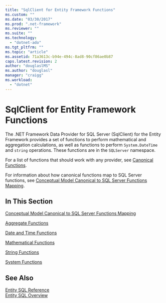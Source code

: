 ```yaml
---
title: "SqlClient for Entity Framework Functions"
ms.custom: ""
ms.date: "03/30/2017"
ms.prod: ".net-framework"
ms.reviewer: ""
ms.suite: ""
ms.technology: 
  - "dotnet-ado"
ms.tgt_pltfrm: ""
ms.topic: "article"
ms.assetid: 71a3613c-b94e-494c-8ad8-90cf86ae0b87
caps.latest.revision: 2
author: "douglaslMS"
ms.author: "douglasl"
manager: "craigg"
ms.workload: 
  - "dotnet"
---
```

# SqlClient for Entity Framework Functions
The .NET Framework Data Provider for SQL Server (SqlClient) for the Entity Framework provides a set of functions to perform mathematical and aggregation calculations, as well as functions to perform `System.DateTime` and `string` operations. These functions are in the `SQLServer` namespace.  
  
 For a list of functions that should work with any provider, see [Canonical Functions](../../../../../docs/framework/data/adonet/ef/language-reference/canonical-functions.md).  
  
 For information about how canonical functions map to SQL Server functions, see [Conceptual Model Canonical to SQL Server Functions Mapping](../../../../../docs/framework/data/adonet/ef/conceptual-model-canonical-to-sql-server-functions-mapping.md).  
  
## In This Section  
 [Conceptual Model Canonical to SQL Server Functions Mapping](../../../../../docs/framework/data/adonet/ef/conceptual-model-canonical-to-sql-server-functions-mapping.md)  
  
 [Aggregate Functions](../../../../../docs/framework/data/adonet/ef/aggregate-functions-sqlclient-for-entity-framework.md)  
  
 [Date and Time Functions](../../../../../docs/framework/data/adonet/ef/date-and-time-functions.md)  
  
 [Mathematical Functions](../../../../../docs/framework/data/adonet/ef/mathematical-functions.md)  
  
 [String Functions](../../../../../docs/framework/data/adonet/ef/string-functions.md)  
  
 [System Functions](../../../../../docs/framework/data/adonet/ef/system-functions.md)  
  
## See Also  
 [Entity SQL Reference](../../../../../docs/framework/data/adonet/ef/language-reference/entity-sql-reference.md)  
 [Entity SQL Overview](../../../../../docs/framework/data/adonet/ef/language-reference/entity-sql-overview.md)
